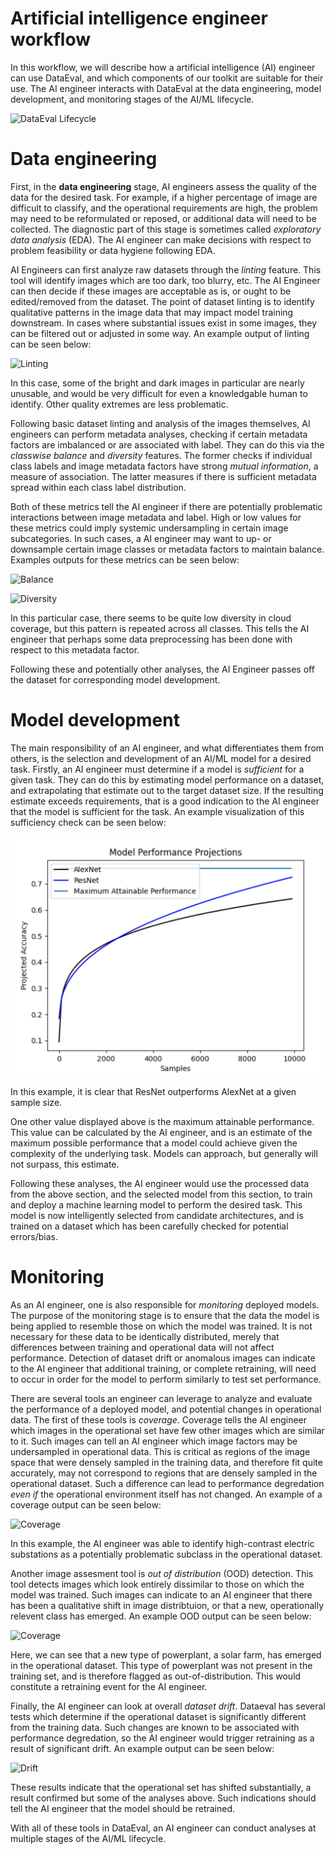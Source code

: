 # Artificial intelligence engineer workflow

In this workflow, we will describe how a artificial intelligence (AI) engineer can use DataEval, and which components of our toolkit are suitable for their use. The AI engineer interacts with DataEval at the data engineering, model development, and monitoring stages of the AI/ML lifecycle. 

![DataEval Lifecycle](./figures/DataEval.png)

# Data engineering


First, in the **data engineering** stage, AI engineers assess the quality of the data for the desired task. For example, if a higher percentage of image are difficult to classify, and the operational requirements are high, the problem may need to be reformulated or reposed, or additional data will need to be collected. The diagnostic part of this stage is sometimes called *exploratory data analysis* (EDA). The AI engineer can make decisions with respect to problem feasibility or data hygiene following EDA.

AI Engineers can first analyze raw datasets through the *linting* feature. <!---TODO: Link the relevent turorials/how-tos.--> This tool will identify images which are too dark, too blurry, etc. The AI Engineer can then decide if these images are acceptable as is, or ought to be edited/removed from the dataset. The point of dataset linting is to identify qualitative patterns in the image data that may impact model training downstream. In cases where substantial issues exist in some images, they can be filtered out or adjusted in some way. An example output of linting can be seen below:

![Linting](./figures/linting.png)

In this case, some of the bright and dark images in particular are nearly unusable, and would be very difficult for even a knowledgable human to identify. Other quality extremes are less problematic.

Following basic dataset linting and analysis of the images themselves, AI engineers can perform metadata analyses, checking if certain metadata factors are imbalanced or are associated with label. They can do this via the *classwise balance* and *diversity* features. The former checks if individual class labels and image metadata factors have strong *mutual information*, a measure of association. The latter measures if there is sufficient metadata spread within each class label distribution.

Both of these metrics tell the AI engineer if there are potentially problematic interactions between image metadata and label. High or low values for these metrics could imply systemic undersampling in certain image subcategories. In such cases, a AI engineer may want to up- or downsample certain image classes or metadata factors to maintain balance. Examples outputs for these metrics can be seen below:

![Balance](./figures/balance.png)

![Diversity](./figures/diversity.png)

In this particular case, there seems to be quite low diversity in cloud coverage, but this pattern is repeated across all classes. This tells the AI engineer that perhaps some data preprocessing has been done with respect to this metadata factor.

Following these and potentially other analyses, the AI Engineer passes off the dataset for corresponding model development.

# Model development

The main responsibility of an AI engineer, and what differentiates them from others, is the selection and development of an AI/ML model for a desired task. Firstly, an AI engineer must determine if a model is *sufficient* for a given task. They can do this by estimating model performance on a dataset, and extrapolating that estimate out to the target dataset size. If the resulting estimate exceeds requirements, that is a good indication to the AI engineer that the model is sufficient for the task. An example visualization of this sufficiency check can be seen below: 

![Sufficiency](./figures/sufficiency.png)

In this example, it is clear that ResNet outperforms AlexNet at a given sample size.

One other value displayed above is the maximum attainable performance. This value can be calculated by the AI engineer, and is an estimate of the maximum possible performance that a model could achieve given the complexity of the underlying task. Models can approach, but generally will not surpass, this estimate.

Following these analyses, the AI engineer would use the processed data from the above section, and the selected model from this section, to train and deploy a machine learning model to perform the desired task. This model is now intelligently selected from candidate architectures, and is trained on a dataset which has been carefully checked for potential errors/bias.

# Monitoring

As an AI engineer, one is also responsible for *monitoring* deployed models. The purpose of the monitoring stage is to ensure that the data the model is being applied to resemble those on which the model was trained. It is not necessary for these data to be identically distributed, merely that differences between training and operational data will not affect performance. Detection of dataset drift or anomalous images can indicate to the AI engineer that additional training, or complete retraining, will need to occur in order for the model to perform similarly to test set performance.

There are several tools an engineer can leverage to analyze and evaluate the performance of a deployed model, and potential changes in operational data. The first of these tools is *coverage*. Coverage tells the AI engineer which images in the operational set have few other images which are similar to it. Such images can tell an AI engineer which image factors may be undersampled in operational data. This is critical as regions of the image space that were densely sampled in the training data, and therefore fit quite accurately, may not correspond to regions that are densely sampled in the operational dataset. Such a difference can lead to performance degredation *even if* the operational environment itself has not changed. An example of a coverage output can be seen below:

![Coverage](./figures/coverage.png)

In this example, the AI engineer was able to identify high-contrast electric substations as a potentially problematic subclass in the operational dataset.

Another image assesment tool is *out of distribution* (OOD) detection. This tool detects images which look entirely dissimilar to those on which the model was trained. Such images can indicate to an AI engineer that there has been a qualitative shift in image distribtuion, or that a new, operationally relevent class has emerged. An example OOD output can be seen below:

![Coverage](./figures/OOD.png)

Here, we can see that a new type of powerplant, a solar farm, has emerged in the operational dataset. This type of powerplant was not present in the training set, and is therefore flagged as out-of-distribution. This would constitute a retraining event for the AI engineer.

Finally, the AI engineer can look at overall *dataset drift*. Dataeval has several tests which determine if the operational dataset is significantly different from the training data. Such changes are known to be associated with performance degredation, so the AI engineer would trigger retraining as a result of significant drift. An example output can be seen below:

![Drift](./figures/drift.png)

These results indicate that the operational set has shifted substantially, a result confirmed but some of the analyses above. Such indications should tell the AI engineer that the model should be retrained.

With all of these tools in DataEval, an AI engineer can conduct analyses at multiple stages of the AI/ML lifecycle.